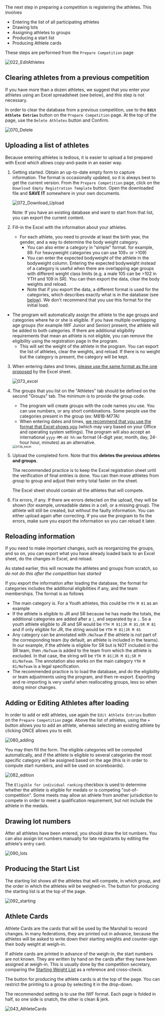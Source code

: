 The next step in preparing a competition is registering the athletes.  This involves

- Entering the list of all participating athletes
- Drawing lots
- Assigning athletes to groups
- Producing a start list
- Producing Athlete cards

These steps are performed from the `Prepare Competition` page

![022_EditAthletes](img/Preparation/022_EditAthletes.png)

## Clearing athletes from a previous competition

If you have more than a dozen athletes, we suggest that you enter your athletes using an Excel spreadsheet (see below), and this step is not necessary.

In order to clear the database from a previous competition, use to the **`Edit Athlete Entries`** button on the `Prepare Competition` page.   At the top of the page, use the `Delete Athletes` button and Confirm.

![070_Delete](img/Preparation/070_Delete.png)

## Uploading a list of athletes

Because entering athletes is tedious, it is easier to upload a list prepared with Excel which allows copy-and-paste in an easier way.  

1. Getting started. Obtain an up-to-date empty form to capture information. The format is occasionally updated, so it is always best to get the current version. 
   From the `Prepare Competition` page, click on the `Download Empty Registration Template` button.  Open the downloaded file and **SAVE IT** somewhere in your own documents.

   ![072_Download_Upload](img/Preparation/072_Download_Upload.png)

   Note: If you have an existing database and want to start from that list, you can export the current content.

2. Fill-in the Excel with the information about your athletes.  

   - For each athlete, you need to provide at least the birth year, the gender, and a way to determine the body weight category.
     - You can also enter a category in "simple" format.  for example, 89.  For heavyweight categories you can use 109+ or >109)
     - You can enter the expected bodyweight of the athlete in the bodyweight column. Entering the expected bodyweight instead of a category is useful when there are overlapping age groups with different weight class limits (e.g. a male 105 can be >102 in YTH and 109 in SR).  You can then export the data, clear the body weights and reload.
     - Note that if you export the data, a different format is used for the categories, which describes exactly what is in the database (see [below](#reloading-information)). We don't recommend that you use this format for the initial load.
- The program will automatically assign the athlete to the age groups and categories where he or she is eligible. If you have multiple overlapping age groups (for example IWF Junior and Senior) present, the athlete will be added to both categories.  If there are additional eligibility requirements that mean an athlete is not eligible, you can remove the eligibility using the registration page in the program.
   - This will set the weight of the athlete in the program.   You can export the list of athletes, clear the weights, and reload.  If there is no weight but the category is present, the category will be kept.

3. When entering dates and times, <u>please use the same format as the one proposed</u> by the Excel sheet.

   ![073_excel](img/Preparation/073_excel.png)

4. The groups that you list on the "Athletes" tab should be defined on the second "Groups" tab.  The minimum is to provide the group code.

   - The program will create groups with the code names you use.  You can use numbers, or any short combinations.  Some people use the categories present in the group (ex: M81B-M77A)
   - When entering dates and times, <u>we recommend that you use the format that Excel shows you</u> (which may vary based on your Office and operating system settings).  The program will also accept an international `yyyy-MM-dd hh:mm`  format (4-digit year, month, day, 24-hour hour, minutes) as an alternative.

   <img src="img/Preparation/073b_excel.png" alt="073b_excel" style="zoom: 67%;" />

5. Upload the completed form.  Note that this **deletes the previous athletes and groups**.

   The recommended practice is to keep the Excel registration sheet until the verification of final entries is done.  You can then move athletes from group to group and adjust their entry total faster on the sheet.
   
   The Excel sheet should contain all the athletes that will compete.

6. Fix errors, if any. If there are errors detected on the upload, they will be shown (for example, unreadable dates in a cell, or a missing group).  The athlete will still be created, but without the faulty information.  You can either upload again after correcting.  If you use the program to fix the errors, make sure you export the information so you can reload it later.

## Reloading information

If you need to make important changes, such as reorganizing the groups, and so on, you can export what you have already loaded back to an Excel sheet, do the changes in Excel, and reload.

As stated earlier, this will recreate the athletes and groups from scratch, so *do not do this after the competition has started*

If you export the information after loading the database, the format for categories includes the additional eligibilities if any, and the team memberships. The format is as follows

- The main category is.  For a Youth athletes, this could be `YTH M 81` as an example
- If the athlete is eligible to JR and SR because he has made the totals, the additional categories are added after a `|`, and separated by a `;`. So a youth athlete eligible to JR and SR would be `YTH M 81|JR M 81;SR M 81`  and if only eligible for JR, the string would be `YTH M 81|JR M 81`
- Any category can be annotated with `/NoTeam` if the athlete is not part of the corresponding team (by default, an athlete is included in the teams).
  In our example, if the athlete is eligible for SR but is NOT included in the SR team, then `/NoTeam` is added to the team from which the athlete is excluded.  In that case, the string will be `YTH M 81|JR M 81;SR M 81/NoTeam`.  The annotation also works on the main category `YTH M 81/NoTeam` is a legal specification.
- The recommended practice is to load the database, and do the eligibility or team adjustments using the program, and then re-export. Exporting and re-importing is very useful when reallocating groups, less so when doing minor changes.

## Adding or Editing Athletes after loading

In order to add or edit athletes, use again the `Edit Athlete Entries` button on the `Prepare Competition` page.  Above the list of athletes, using the `+` button allows you to add an athlete, whereas selecting an existing athlete by clicking ONCE allows you to edit.

![080_adding](img/Preparation/080_adding.png)

You may then fill the form.  The eligible categories will be computed automatically, and if the athlete is eligible to several categories the most specific category will be assigned based on the age (this is in order to compute start numbers, and will be used on scoreboards).

![082_edition](img/Preparation/082_edition.png)

The `Eligible for individual ranking` checkbox is used to determine whether the athlete is eligible for medals or is competing "out-of-competition".  Some meets may allow an athlete from another jurisdiction to compete in order to meet a qualification requirement, but not include the athlete in the medals.

## Drawing lot numbers

After all athletes have been entered, you should draw the lot numbers.  You can also assign lot numbers manually for late registrants by editing the athlete's entry card.

![090_lots](img/Preparation/090_lots.png)

## Producing the Start List

The starting list shows all the athletes that will compete, in which group, and the order in which the athletes will be weighed-in.  The button for producing the starting list is at the top of the page.

![092_starting](img/Preparation/092_starting.png)

## Athlete Cards

Athlete Cards are the cards that will be used by the Marshall to record changes.  In many federations, they are printed out in advance, because the athletes will be asked to write down their starting weights and counter-sign their body weight at weigh-in.  

If athlete cards are printed in advance of the weigh-in, the start numbers are not known.  They are written by hand on the cards after they have been assigned at weigh-in.  This is usually done by the competition secretary, comparing the [Starting Weight List](#starting-weight-list) as a reference and cross-check.

 The button for producing the athlete cards is at the top of the page.  You can restrict the printing to a group by selecting it in the drop-down.

The recommended setting is to use the IWF format. Each page is folded in half, so one side is snatch, the other is clean & jerk.

![043_AthleteCards](img/WeighIn/043_AthleteCards.png)
